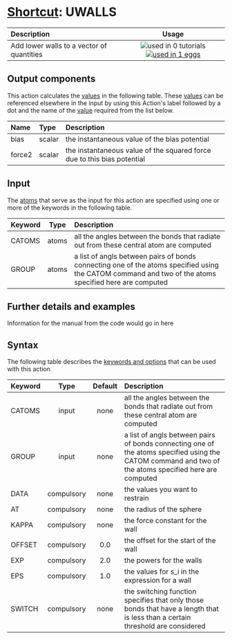 # [Shortcut](shortcuts.md): UWALLS

| Description    | Usage |
|:--------|:--------:|
| Add lower walls to a vector of quantities | ![used in 0 tutorials](https://img.shields.io/badge/tutorials-0-red.svg)[![used in 1 eggs](https://img.shields.io/badge/nest-1-green.svg)](https://www.plumed-nest.org/browse.html?search=UWALLS) | 

## Output components

This action calculates the [values](pecifying_arguments.html) in the following table.  These [values](pecifying_arguments.html) can be referenced elsewhere in the input by using this Action's label followed by a dot and the name of the [value](pecifying_arguments.html) required from the list below.

| Name | Type | Description |
|:-------|:-----|:-------|
| bias | scalar | the instantaneous value of the bias potential | 
| force2 | scalar | the instantaneous value of the squared force due to this bias potential | 


## Input

The [atoms](specifying_atoms.html) that serve as the input for this action are specified using one or more of the keywords in the following table.

| Keyword |  Type | Description |
|:--------|:------:|:-----------|
| CATOMS | atoms | all the angles between the bonds that radiate out from these central atom are computed |
| GROUP | atoms | a list of angls between pairs of bonds connecting one of the atoms specified using the CATOM command and two of the atoms specified here are computed |


## Further details and examples 
Information for the manual from the code would go in here 
## Syntax 
The following table describes the [keywords and options](parsing.md) that can be used with this action 

| Keyword | Type | Default | Description |
|:-------|:----:|:-------:|:-----------|
| CATOMS | input | none | all the angles between the bonds that radiate out from these central atom are computed |
| GROUP | input | none | a list of angls between pairs of bonds connecting one of the atoms specified using the CATOM command and two of the atoms specified here are computed |
| DATA | compulsory | none | the values you want to restrain |
| AT | compulsory | none | the radius of the sphere |
| KAPPA | compulsory | none | the force constant for the wall |
| OFFSET | compulsory | 0.0 |  the offset for the start of the wall |
| EXP | compulsory | 2.0 |  the powers for the walls |
| EPS | compulsory | 1.0 |  the values for s_i in the expression for a wall |
| SWITCH | compulsory | none | the switching function specifies that only those bonds that have a length that is less than a certain threshold are considered |
